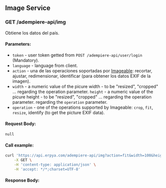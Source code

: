 ## Image Service

### GET /adempiere-api/img

Obtiene los datos del país.

#### Parameters:

- `token` - user token getted from `POST /adempiere-api/user/login` (Mandatory).
- `language` - language from client.
- `action` - una de las operaciones soportadas por [Imageable](https://github.com/sdepold/node-imageable): recortar, ajustar, redimensionar, identificar (para obtener los datos EXIF de la imagen).
- `width`  - a numeric value of the picure width - to be "resized", "cropped" ... regarding the operation parameter.
`height` - a numeric value of the picure height - to be "resized", "cropped" ... regarding the operation parameter. regarding the `operation` parameter.
- `operation` - one of the operations supported by Imageable: `crop`, `fit`, `resize`, identify (to get the picture EXIF data).

#### Request Body:

```
null
```

#### Call example:

```bash
curl 'https://api.erpya.com/adempiere-api/img?action=fit&width=100&height=100&url=4c374d54-0e21-4a2f-9e18-9b03b22b5d6c-chavo_crop1595979643620.jpg_1902800913.jpg' \
    -X GET \
    -H 'content-type: application/json' \
    -H 'accept: */*;charset=UTF-8' 
```

#### Response Body:

```json

```
